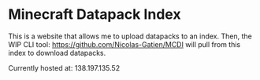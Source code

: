 # Minecraft Datapack Index
This is a website that allows me to upload datapacks to an index.
Then, the WIP CLI tool: https://github.com/Nicolas-Gatien/MCDI will pull from this index to download datapacks.

Currently hosted at: 138.197.135.52

